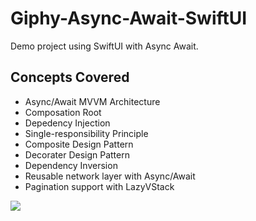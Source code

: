 # Giphy-Async-Await-SwiftUI
Demo project using SwiftUI with Async Await.

## Concepts Covered

* Async/Await MVVM Architecture
* Composation Root
* Depedency Injection
* Single-responsibility Principle
* Composite Design Pattern
* Decorater Design Pattern
* Dependency Inversion
* Reusable network layer with Async/Await
* Pagination support with LazyVStack

![](https://media.giphy.com/media/qu2VVrRZ4EKIuRrMTM/giphy.gif)
